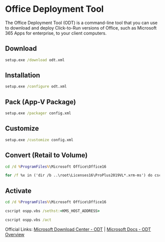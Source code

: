 # Office Deployment Tool
The Office Deployment Tool (ODT) is a command-line tool that you can use to download and deploy Click-to-Run versions of Office, such as Microsoft 365 Apps for enterprise, to your client computers.

## Download
```cmd
setup.exe /download odt.xml
```

## Installation
```cmd
setup.exe /configure odt.xml
```

## Pack (App-V Package)
```cmd
setup.exe /packager config.xml
```

## Customize
```cmd
setup.exe /customize config.xml
```

## Convert (Retail to Volume)
```cmd
cd /d %ProgramFiles%\Microsoft Office\Office16
```
```cmd
for /f %x in ('dir /b ..\root\Licenses16\ProPlus2019VL*.xrm-ms') do cscript ospp.vbs /inslic:"..\root\Licenses16\%x"
```

## Activate
```cmd
cd /d %ProgramFiles%\Microsoft Office\Office16
```
```cmd
cscript ospp.vbs /sethst:<KMS_HOST_ADDRESS>
```
```cmd
cscript ospp.vbs /act
```

Official Links: [Microsoft Download Center - ODT](https://www.microsoft.com/en-us/download/details.aspx?id=49117) | [Microsoft Docs - ODT Overview](https://docs.microsoft.com/en-us/deployoffice/overview-office-deployment-tool)
